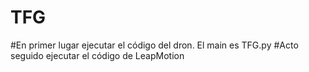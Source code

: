 # TFG
#En primer lugar ejecutar el código del dron. El main es TFG.py
#Acto seguido ejecutar el código de LeapMotion
